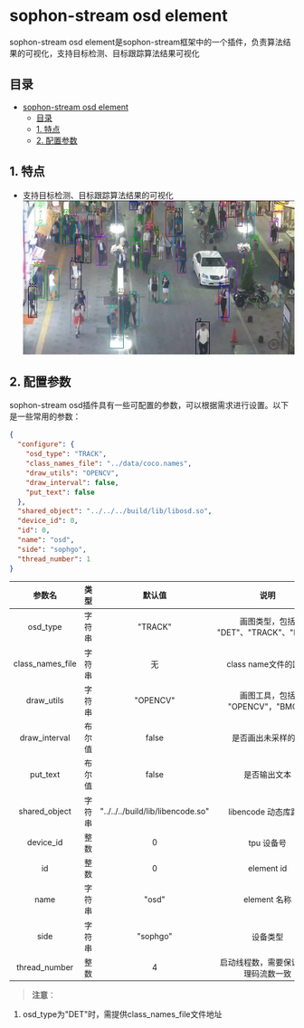 # sophon-stream osd element

sophon-stream osd element是sophon-stream框架中的一个插件，负责算法结果的可视化，支持目标检测、目标跟踪算法结果可视化

## 目录
- [sophon-stream osd element](#sophon-stream-osd-element)
  - [目录](#目录)
  - [1. 特点](#1-特点)
  - [2. 配置参数](#2-配置参数)

## 1. 特点
* 支持目标检测、目标跟踪算法结果的可视化
![track.jpg](pics/track.jpg)

## 2. 配置参数
sophon-stream osd插件具有一些可配置的参数，可以根据需求进行设置。以下是一些常用的参数：

```json
{
  "configure": {
    "osd_type": "TRACK",
    "class_names_file": "../data/coco.names",
    "draw_utils": "OPENCV",
    "draw_interval": false,
    "put_text": false
  },
  "shared_object": "../../../build/lib/libosd.so",
  "device_id": 0,
  "id": 0,
  "name": "osd",
  "side": "sophgo",
  "thread_number": 1
}
```

|      参数名      |  类型  |              默认值               |                 说明                  |
| :--------------: | :----: | :-------------------------------: | :-----------------------------------: |
|     osd_type     | 字符串 |              "TRACK"              | 画图类型，包括 "DET"、"TRACK"、"POSE" |
| class_names_file | 字符串 |                无                 |         class name文件的路径          |
|    draw_utils    | 字符串 |             "OPENCV"              |    画图工具，包括 "OPENCV"，"BMCV"    |
|  draw_interval   | 布尔值 |               false               |          是否画出未采样的帧           |
|     put_text     | 布尔值 |               false               |             是否输出文本              |
|  shared_object   | 字符串 | "../../../build/lib/libencode.so" |         libencode 动态库路径          |
|    device_id     |  整数  |                 0                 |              tpu 设备号               |
|        id        |  整数  |                 0                 |              element id               |
|       name       | 字符串 |               "osd"               |             element 名称              |
|       side       | 字符串 |             "sophgo"              |               设备类型                |
|  thread_number   |  整数  |                 4                 | 启动线程数，需要保证和处理码流数一致  |

> **注意**：
1. osd_type为"DET"时，需提供class_names_file文件地址
